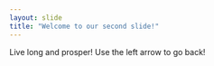 ```yaml
---
layout: slide
title: "Welcome to our second slide!"
---
```

Live long and prosper!
Use the left arrow to go back!